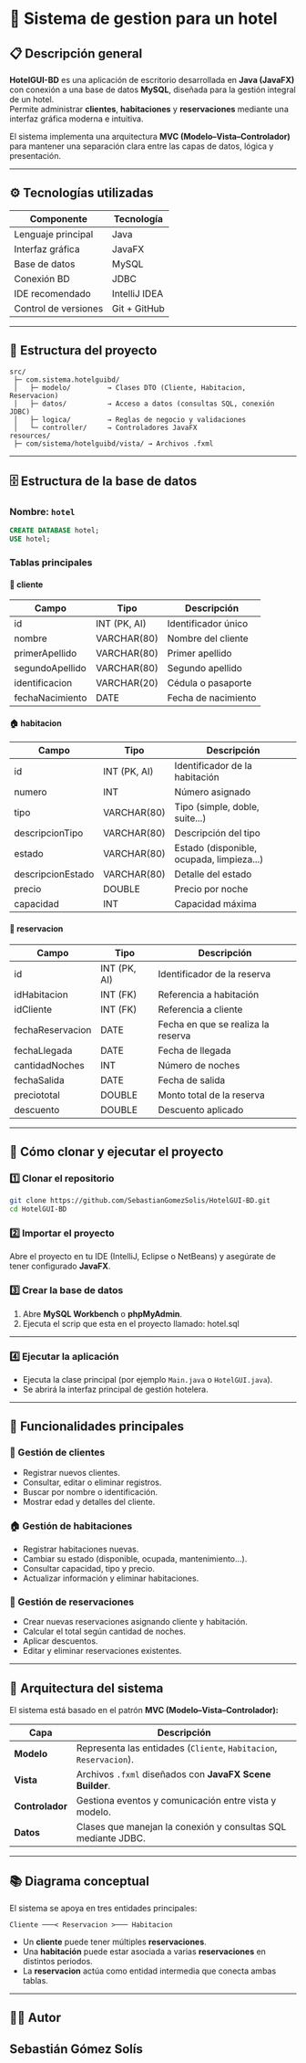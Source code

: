 # 🏨 Sistema de gestion para un hotel

## 📋 Descripción general
**HotelGUI-BD** es una aplicación de escritorio desarrollada en **Java (JavaFX)** con conexión a una base de datos **MySQL**, diseñada para la gestión integral de un hotel.  
Permite administrar **clientes**, **habitaciones** y **reservaciones** mediante una interfaz gráfica moderna e intuitiva.  

El sistema implementa una arquitectura **MVC (Modelo–Vista–Controlador)** para mantener una separación clara entre las capas de datos, lógica y presentación.

---

## ⚙️ Tecnologías utilizadas

| Componente | Tecnología |
|-------------|-------------|
| Lenguaje principal | Java |
| Interfaz gráfica | JavaFX |
| Base de datos | MySQL |
| Conexión BD | JDBC |
| IDE recomendado | IntelliJ IDEA |
| Control de versiones | Git + GitHub |

---

## 🧩 Estructura del proyecto

```
src/
 ├─ com.sistema.hotelguibd/
 │   ├─ modelo/         → Clases DTO (Cliente, Habitacion, Reservacion)
 │   ├─ datos/          → Acceso a datos (consultas SQL, conexión JDBC)
 │   ├─ logica/         → Reglas de negocio y validaciones
 │   └─ controller/     → Controladores JavaFX
resources/
 ├─ com/sistema/hotelguibd/vista/ → Archivos .fxml
```

---

## 🗄️ Estructura de la base de datos

### Nombre: `hotel`

```sql
CREATE DATABASE hotel;
USE hotel;
```

### Tablas principales

#### 🧍 cliente
| Campo | Tipo | Descripción |
|--------|------|-------------|
| id | INT (PK, AI) | Identificador único |
| nombre | VARCHAR(80) | Nombre del cliente |
| primerApellido | VARCHAR(80) | Primer apellido |
| segundoApellido | VARCHAR(80) | Segundo apellido |
| identificacion | VARCHAR(20) | Cédula o pasaporte |
| fechaNacimiento | DATE | Fecha de nacimiento |

#### 🏠 habitacion
| Campo | Tipo | Descripción |
|--------|------|-------------|
| id | INT (PK, AI) | Identificador de la habitación |
| numero | INT | Número asignado |
| tipo | VARCHAR(80) | Tipo (simple, doble, suite...) |
| descripcionTipo | VARCHAR(80) | Descripción del tipo |
| estado | VARCHAR(80) | Estado (disponible, ocupada, limpieza...) |
| descripcionEstado | VARCHAR(80) | Detalle del estado |
| precio | DOUBLE | Precio por noche |
| capacidad | INT | Capacidad máxima |

#### 📅 reservacion
| Campo | Tipo | Descripción |
|--------|------|-------------|
| id | INT (PK, AI) | Identificador de la reserva |
| idHabitacion | INT (FK) | Referencia a habitación |
| idCliente | INT (FK) | Referencia a cliente |
| fechaReservacion | DATE | Fecha en que se realiza la reserva |
| fechaLlegada | DATE | Fecha de llegada |
| cantidadNoches | INT | Número de noches |
| fechaSalida | DATE | Fecha de salida |
| preciototal | DOUBLE | Monto total de la reserva |
| descuento | DOUBLE | Descuento aplicado |

---

## 💾 Cómo clonar y ejecutar el proyecto

### 1️⃣ Clonar el repositorio
```bash
git clone https://github.com/SebastianGomezSolis/HotelGUI-BD.git
cd HotelGUI-BD
```

### 2️⃣ Importar el proyecto
Abre el proyecto en tu IDE (IntelliJ, Eclipse o NetBeans) y asegúrate de tener configurado **JavaFX**.

### 3️⃣ Crear la base de datos
1. Abre **MySQL Workbench** o **phpMyAdmin**.  
2. Ejecuta el scrip que esta en el proyecto llamado: hotel.sql

---

### 4️⃣ Ejecutar la aplicación
- Ejecuta la clase principal (por ejemplo `Main.java` o `HotelGUI.java`).
- Se abrirá la interfaz principal de gestión hotelera.

---

## 🧠 Funcionalidades principales

### 👤 Gestión de clientes
- Registrar nuevos clientes.  
- Consultar, editar o eliminar registros.  
- Buscar por nombre o identificación.  
- Mostrar edad y detalles del cliente.  

### 🏠 Gestión de habitaciones
- Registrar habitaciones nuevas.  
- Cambiar su estado (disponible, ocupada, mantenimiento...).  
- Consultar capacidad, tipo y precio.  
- Actualizar información y eliminar habitaciones.  

### 📅 Gestión de reservaciones
- Crear nuevas reservaciones asignando cliente y habitación.  
- Calcular el total según cantidad de noches.  
- Aplicar descuentos.  
- Editar y eliminar reservaciones existentes.  

---

## 🧮 Arquitectura del sistema

El sistema está basado en el patrón **MVC (Modelo–Vista–Controlador):**

| Capa | Descripción |
|------|--------------|
| **Modelo** | Representa las entidades (`Cliente`, `Habitacion`, `Reservacion`). |
| **Vista** | Archivos `.fxml` diseñados con **JavaFX Scene Builder**. |
| **Controlador** | Gestiona eventos y comunicación entre vista y modelo. |
| **Datos** | Clases que manejan la conexión y consultas SQL mediante JDBC. |

---

## 📚 Diagrama conceptual
El sistema se apoya en tres entidades principales:

```
Cliente ───< Reservacion >─── Habitacion
```

- Un **cliente** puede tener múltiples **reservaciones**.  
- Una **habitación** puede estar asociada a varias **reservaciones** en distintos periodos.  
- La **reservacion** actúa como entidad intermedia que conecta ambas tablas.  

---

## 🧑‍💻 Autor
**Sebastián Gómez Solís**  
---
